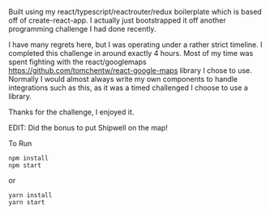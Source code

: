 
Built using my react/typescript/reactrouter/redux boilerplate which is based off of create-react-app. I actually just bootstrapped it off another programming challenge I had done recently.

I have many regrets here, but I was operating under a rather strict timeline.  I completed this challenge in around exactly 4 hours.  Most of my time was spent fighting with the react/googlemaps
https://github.com/tomchentw/react-google-maps library I chose to use.  Normally I would almost always write my own components to handle integrations such as this, as it was a timed challenged I choose to use a library.  


Thanks for the challenge, I enjoyed it.


EDIT: Did the bonus to put Shipwell on the map!

To Run
```
npm install
npm start
```
or 
```
yarn install
yarn start
```
